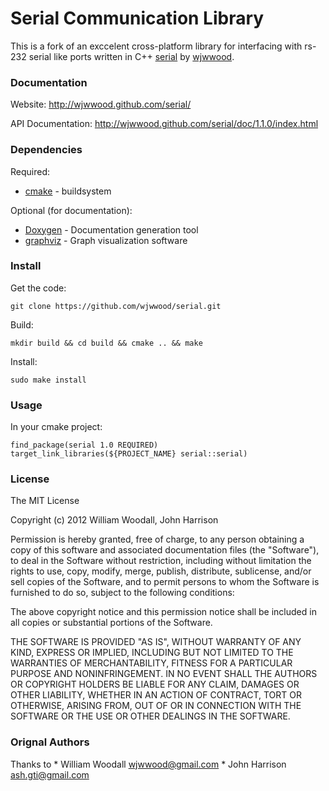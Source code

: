 # Serial Communication Library

This is a fork of an exccelent cross-platform library for interfacing with rs-232 serial like ports written in C++ [serial](https://github.com/wjwwood/serial) by [wjwwood](https://github.com/wjwwood). 

### Documentation

Website: http://wjwwood.github.com/serial/

API Documentation: http://wjwwood.github.com/serial/doc/1.1.0/index.html

### Dependencies

Required:
* [cmake](http://www.cmake.org) - buildsystem

Optional (for documentation):
* [Doxygen](http://www.doxygen.org/) - Documentation generation tool
* [graphviz](http://www.graphviz.org/) - Graph visualization software

### Install

Get the code:

    git clone https://github.com/wjwwood/serial.git

Build:

    mkdir build && cd build && cmake .. && make

Install:

    sudo make install

### Usage
In your cmake project:
```
find_package(serial 1.0 REQUIRED)
target_link_libraries(${PROJECT_NAME} serial::serial)
```

### License

The MIT License

Copyright (c) 2012 William Woodall, John Harrison

Permission is hereby granted, free of charge, to any person obtaining a copy of this software and associated documentation files (the "Software"), to deal in the Software without restriction, including without limitation the rights to use, copy, modify, merge, publish, distribute, sublicense, and/or sell copies of the Software, and to permit persons to whom the Software is furnished to do so, subject to the following conditions:

The above copyright notice and this permission notice shall be included in all copies or substantial portions of the Software.

THE SOFTWARE IS PROVIDED "AS IS", WITHOUT WARRANTY OF ANY KIND, EXPRESS OR IMPLIED, INCLUDING BUT NOT LIMITED TO THE WARRANTIES OF MERCHANTABILITY, FITNESS FOR A PARTICULAR PURPOSE AND NONINFRINGEMENT. IN NO EVENT SHALL THE AUTHORS OR COPYRIGHT HOLDERS BE LIABLE FOR ANY CLAIM, DAMAGES OR OTHER LIABILITY, WHETHER IN AN ACTION OF CONTRACT, TORT OR OTHERWISE, ARISING FROM, OUT OF OR IN CONNECTION WITH THE SOFTWARE OR THE USE OR OTHER DEALINGS IN THE SOFTWARE.

### Orignal Authors
Thanks to
    * William Woodall <wjwwood@gmail.com>
    * John Harrison <ash.gti@gmail.com>
